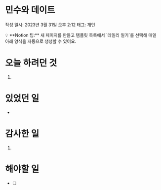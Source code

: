 # 민수와 데이트

작성 일시: 2023년 3월 31일 오후 2:12
태그: 개인

<aside>
💡 **Notion 팁:** 새 페이지를 만들고 템플릿 목록에서 `데일리 일기`를 선택해 매일 아래 양식을 자동으로 생성할 수 있어요.

</aside>

# 오늘 하려던 것

1. 

# 있었던 일

- 

# 감사한 일

1. 

# 해야할 일

- [ ]